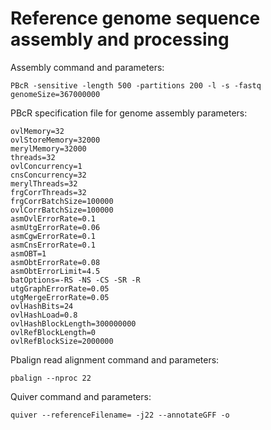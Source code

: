 # Reference genome sequence assembly and processing
Assembly command and parameters:

```
PBcR -sensitive -length 500 -partitions 200 -l -s -fastq genomeSize=367000000
```

PBcR specification file for genome assembly parameters:

```
ovlMemory=32
ovlStoreMemory=32000
merylMemory=32000
threads=32
ovlConcurrency=1
cnsConcurrency=32
merylThreads=32
frgCorrThreads=32
frgCorrBatchSize=100000
ovlCorrBatchSize=100000
asmOvlErrorRate=0.1
asmUtgErrorRate=0.06
asmCgwErrorRate=0.1
asmCnsErrorRate=0.1
asmOBT=1
asmObtErrorRate=0.08
asmObtErrorLimit=4.5
batOptions=-RS -NS -CS -SR -R
utgGraphErrorRate=0.05
utgMergeErrorRate=0.05
ovlHashBits=24
ovlHashLoad=0.8
ovlHashBlockLength=300000000
ovlRefBlockLength=0
ovlRefBlockSize=2000000
```

Pbalign read alignment command and parameters:
```
pbalign --nproc 22
```
Quiver command and parameters: 
```
quiver --referenceFilename= -j22 --annotateGFF -o 
```
